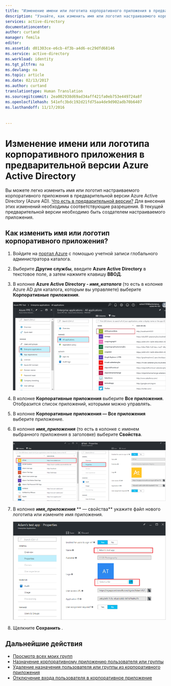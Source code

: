 ```yaml
---
title: "Изменение имени или логотипа корпоративного приложения в предварительной версии Azure Active Directory | Документация Майкрософт"
description: "Узнайте, как изменить имя или логотип настраиваемого корпоративного приложения в Azure Active Directory."
services: active-directory
documentationcenter: 
author: curtand
manager: femila
editor: 
ms.assetid: d01303ce-e6cb-4f3b-a4d6-ec29dfd68146
ms.service: active-directory
ms.workload: identity
ms.tgt_pltfrm: na
ms.devlang: na
ms.topic: article
ms.date: 02/13/2017
ms.author: curtand
translationtype: Human Translation
ms.sourcegitcommit: 2ea002938d69ad34aff421fa0eb753e449724a8f
ms.openlocfilehash: 541efc3bdc192d21fd75aa4de9d902adb70b6407
ms.lasthandoff: 11/17/2016


---
```

# <a name="change-the-name-or-logo-of-an-enterprise-app-in-azure-active-directory-preview"></a>Изменение имени или логотипа корпоративного приложения в предварительной версии Azure Active Directory
Вы можете легко изменить имя или логотип настраиваемого корпоративного приложения в предварительной версии Azure Active Directory (Azure AD). [Что есть в предварительной версии?](active-directory-preview-explainer.md)  Для внесения этих изменений необходимы соответствующие разрешения. В текущей предварительной версии необходимо быть создателем настраиваемого приложения.

## <a name="how-do-i-change-an-enterprise-apps-name-or-logo"></a>Как изменить имя или логотип корпоративного приложения?
1. Войдите на [портал Azure](https://portal.azure.com) с помощью учетной записи глобального администратора каталога.
2. Выберите **Другие службы**, введите **Azure Active Directory** в текстовое поле, а затем нажмите клавишу **ВВОД**.
3. В колонке **Azure Active Directory - *имя_каталога*** (то есть в колонке Azure AD для каталога, которым вы управляете) выберите **Корпоративные приложения**.

    ![Открытие колонки "Корпоративные приложения"](./media/active-directory-coreapps-change-app-logo-azure-portal/open-enterprise-apps.png)
4. В колонке **Корпоративные приложения** выберите **Все приложения**. Отобразится список приложений, которыми можно управлять.
5. В колонке **Корпоративные приложения — Все приложения** выберите приложение.
6. В колонке ***имя_приложения*** (то есть в колонке с именем выбранного приложения в заголовке) выберите **Свойства**.

    ![Выбор команды "Свойства"](./media/active-directory-coreapps-change-app-logo-azure-portal/select-app.png)
7. В колонке ***имя_приложения*** ** — свойства** укажите файл нового логотипа или измените имя приложения.

    ![Изменение свойств для логотипа или имени приложения](./media/active-directory-coreapps-change-app-logo-azure-portal/change-logo.png)
8. Щелкните **Сохранить** .

## <a name="next-steps"></a>Дальнейшие действия
* [Просмотр всех моих групп](active-directory-groups-view-azure-portal.md)
* [Назначение корпоративному приложению пользователя или группы](active-directory-coreapps-assign-user-azure-portal.md)
* [Удаление назначения пользователя или группы из корпоративного приложения](active-directory-coreapps-remove-assignment-azure-portal.md)
* [Отключение входа пользователя в корпоративное приложение](active-directory-coreapps-disable-app-azure-portal.md)

